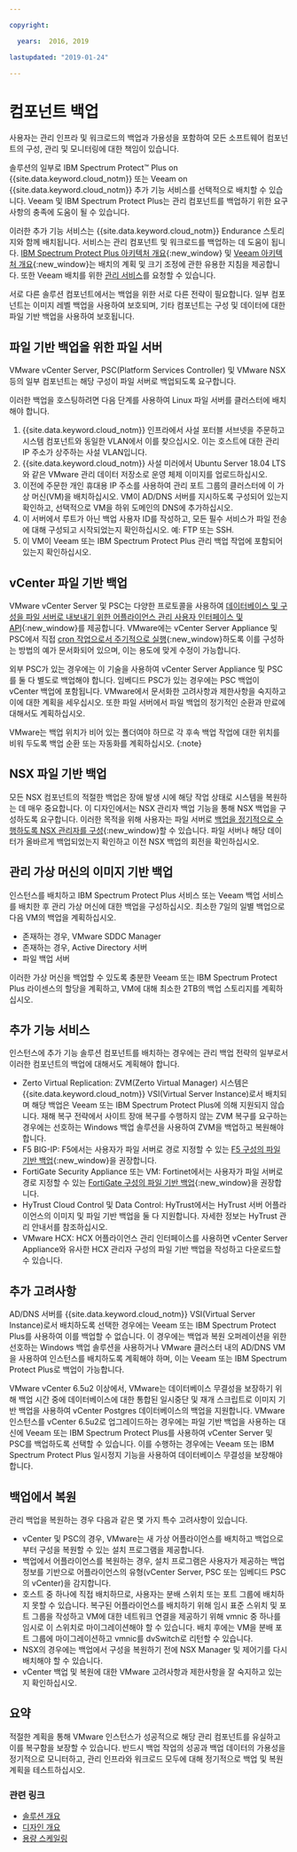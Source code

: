 ```yaml
---

copyright:

  years:  2016, 2019

lastupdated: "2019-01-24"

---
```


# 컴포넌트 백업

사용자는 관리 인프라 및 워크로드의 백업과 가용성을 포함하여 모든 소프트웨어 컴포넌트의 구성, 관리 및 모니터링에 대한 책임이 있습니다.

솔루션의 일부로 IBM Spectrum Protect&trade; Plus on {{site.data.keyword.cloud_notm}} 또는 Veeam on {{site.data.keyword.cloud_notm}} 추가 기능 서비스를 선택적으로 배치할 수 있습니다. Veeam 및 IBM Spectrum Protect Plus는 관리 컴포넌트를 백업하기 위한 요구사항의 충족에 도움이 될 수 있습니다.

이러한 추가 기능 서비스는 {{site.data.keyword.cloud_notm}} Endurance 스토리지와 함께 배치됩니다. 서비스는 관리 컴포넌트 및 워크로드를 백업하는 데 도움이 됩니다. [IBM Spectrum Protect Plus 아키텍처 개요](https://www.ibm.com/cloud/garage/architectures/implementation/virtualization_backup_spplus){:new_window} 및 [Veeam 아키텍처 개요](https://www.ibm.com/cloud/garage/architectures/implementation/virtualization_backup_veeam){:new_window}는 배치의 계획 및 크기 조정에 관한 유용한 지침을 제공합니다. 또한 Veeam 배치를 위한 [관리 서비스](/docs/services/vmwaresolutions/services/managing_veeam_services.html)를 요청할 수 있습니다.

서로 다른 솔루션 컴포넌트에서는 백업을 위한 서로 다른 전략이 필요합니다. 일부 컴포넌트는 이미지 레벨 백업을 사용하여 보호되며, 기타 컴포넌트는 구성 및 데이터에 대한 파일 기반 백업을 사용하여 보호됩니다.

## 파일 기반 백업을 위한 파일 서버

VMware vCenter Server, PSC(Platform Services Controller) 및 VMware NSX 등의 일부 컴포넌트는 해당 구성이 파일 서버로 백업되도록 요구합니다.

이러한 백업을 호스팅하려면 다음 단계를 사용하여 Linux 파일 서버를 클러스터에 배치해야 합니다.

1. {{site.data.keyword.cloud_notm}} 인프라에서 사설 포터블 서브넷을 주문하고 시스템 컴포넌트와 동일한 VLAN에서 이를 찾으십시오. 이는 호스트에 대한 관리 IP 주소가 상주하는 사설 VLAN입니다.
2. {{site.data.keyword.cloud_notm}} 사설 미러에서 Ubuntu Server 18.04 LTS와 같은 VMware 관리 데이터 저장소로 운영 체제 이미지를 업로드하십시오.
3. 이전에 주문한 개인 휴대용 IP 주소를 사용하여 관리 포트 그룹의 클러스터에 이 가상 머신(VM)을 배치하십시오. VM이 AD/DNS 서버를 지시하도록 구성되어 있는지 확인하고, 선택적으로 VM을 하위 도메인의 DNS에 추가하십시오.
4. 이 서버에서 루트가 아닌 백업 사용자 ID를 작성하고, 모든 필수 서비스가 파일 전송에 대해 구성되고 시작되었는지 확인하십시오. 예: FTP 또는 SSH.
5. 이 VM이 Veeam 또는 IBM Spectrum Protect Plus 관리 백업 작업에 포함되어 있는지 확인하십시오.

## vCenter 파일 기반 백업

VMware vCenter Server 및 PSC는 다양한 프로토콜을 사용하여 [데이터베이스 및 구성을 파일 서버로 내보내기 위한 어플라이언스 관리 사용자 인터페이스 및 API](https://docs.vmware.com/en/VMware-vSphere/6.5/com.vmware.vsphere.install.doc/GUID-3EAED005-B0A3-40CF-B40D-85AD247D7EA4.html){:new_window}를 제공합니다. VMware에는 vCenter Server Appliance 및 PSC에서 직접 [cron 작업으로서 주기적으로 실행](https://pubs.vmware.com/vsphere-6-5/index.jsp?topic=%2Fcom.vmware.vsphere.vcsapg-rest.doc%2FGUID-222400F3-678E-4028-874F-1F83036D2E85.html){:new_window}하도록 이를 구성하는 방법의 예가 문서화되어 있으며, 이는 용도에 맞게 수정이 가능합니다.

외부 PSC가 있는 경우에는 이 기술을 사용하여 vCenter Server Appliance 및 PSC를 둘 다 별도로 백업해야 합니다. 임베디드 PSC가 있는 경우에는 PSC 백업이 vCenter 백업에 포함됩니다. VMware에서 문서화한 고려사항과 제한사항을 숙지하고 이에 대한 계획을 세우십시오. 또한 파일 서버에서 파일 백업의 정기적인 순환과 만료에 대해서도 계획하십시오.

VMware는 백업 위치가 비어 있는 폴더여야 하므로 각 후속 백업 작업에 대한 위치를 비워 두도록 백업 순환 또는 자동화를 계획하십시오.
{:note}

## NSX 파일 기반 백업

모든 NSX 컴포넌트의 적절한 백업은 장애 발생 시에 해당 작업 상태로 시스템을 복원하는 데 매우 중요합니다. 이 디자인에서는 NSX 관리자 백업 기능을 통해 NSX 백업을 구성하도록 요구합니다. 이러한 목적을 위해 사용자는 파일 서버로 [백업을 정기적으로 수행하도록 NSX 관리자를 구성](https://pubs.vmware.com/NSX-6/index.jsp?topic=%2Fcom.vmware.nsx.admin.doc%2FGUID-72EFCAB1-0B10-4007-A44C-09D38CD960D3.html){:new_window}할 수 있습니다. 파일 서버나 해당 데이터가 올바르게 백업되었는지 확인하고 이전 NSX 백업의 회전을 확인하십시오.

## 관리 가상 머신의 이미지 기반 백업

인스턴스를 배치하고 IBM Spectrum Protect Plus 서비스 또는 Veeam 백업 서비스를 배치한 후 관리 가상 머신에 대한 백업을 구성하십시오. 최소한 7일의 일별 백업으로 다음 VM의 백업을 계획하십시오.

* 존재하는 경우, VMware SDDC Manager
* 존재하는 경우, Active Directory 서버
* 파일 백업 서버

이러한 가상 머신을 백업할 수 있도록 충분한 Veeam 또는 IBM Spectrum Protect Plus 라이센스의 할당을 계획하고, VM에 대해 최소한 2TB의 백업 스토리지를 계획하십시오.

## 추가 기능 서비스

인스턴스에 추가 기능 솔루션 컴포넌트를 배치하는 경우에는 관리 백업 전략의 일부로서 이러한 컴포넌트의 백업에 대해서도 계획해야 합니다.

* Zerto Virtual Replication: ZVM(Zerto Virtual Manager) 시스템은 {{site.data.keyword.cloud_notm}} VSI(Virtual Server Instance)로서 배치되며 해당 백업은 Veeam 또는 IBM Spectrum Protect Plus에 의해 지원되지 않습니다. 재해 복구 전략에서 사이트 장애 복구를 수행하지 않는 ZVM 복구를 요구하는 경우에는 선호하는 Windows 백업 솔루션을 사용하여 ZVM을 백업하고 복원해야 합니다.
* F5 BIG-IP: F5에서는 사용자가 파일 서버로 경로 지정할 수 있는 [F5 구성의 파일 기반 백업](https://support.f5.com/csp/article/K13132){:new_window}을 권장합니다.
* FortiGate Security Appliance 또는 VM: Fortinet에서는 사용자가 파일 서버로 경로 지정할 수 있는 [FortiGate 구성의 파일 기반 백업](http://help.fortinet.com/fos50hlp/54/Content/FortiOS/fortigate-best-practices-54/Firmware/Performing_Config_Backup.htm){:new_window}을 권장합니다.
* HyTrust Cloud Control 및 Data Control: HyTrust에서는 HyTrust 서버 어플라이언스의 이미지 및 파일 기반 백업을 둘 다 지원합니다. 자세한 정보는 HyTrust 관리 안내서를 참조하십시오.
* VMware HCX: HCX 어플라이언스 관리 인터페이스를 사용하면 vCenter Server Appliance와 유사한 HCX 관리자 구성의 파일 기반 백업을 작성하고 다운로드할 수 있습니다.

## 추가 고려사항

AD/DNS 서버를 {{site.data.keyword.cloud_notm}} VSI(Virtual Server Instance)로서 배치하도록 선택한 경우에는 Veeam 또는 IBM Spectrum Protect Plus를 사용하여 이를 백업할 수 없습니다. 이 경우에는 백업과 복원 오퍼레이션을 위한 선호하는 Windows 백업 솔루션을 사용하거나 VMware 클러스터 내의 AD/DNS VM을 사용하여 인스턴스를 배치하도록 계획해야 하며, 이는 Veeam 또는 IBM Spectrum Protect Plus로 백업이 가능합니다.

VMware vCenter 6.5u2 이상에서, VMware는 데이터베이스 무결성을 보장하기 위해 백업 시간 중에 데이터베이스에 대한 통합된 일시중단 및 재개 스크립트로 이미지 기반 백업을 사용하여 vCenter Postgres 데이터베이스의 백업을 지원합니다. VMware 인스턴스를 vCenter 6.5u2로 업그레이드하는 경우에는 파일 기반 백업을 사용하는 대신에 Veeam 또는 IBM Spectrum Protect Plus를 사용하여 vCenter Server 및 PSC를 백업하도록 선택할 수 있습니다. 이를 수행하는 경우에는 Veeam 또는 IBM Spectrum Protect Plus 일시정지 기능을 사용하여 데이터베이스 무결성을 보장해야 합니다.

## 백업에서 복원

관리 백업을 복원하는 경우 다음과 같은 몇 가지 특수 고려사항이 있습니다.

* vCenter 및 PSC의 경우, VMware는 새 가상 어플라이언스를 배치하고 백업으로부터 구성을 복원할 수 있는 설치 프로그램을 제공합니다.
* 백업에서 어플라이언스를 복원하는 경우, 설치 프로그램은 사용자가 제공하는 백업 정보를 기반으로 어플라이언스의 유형(vCenter Server, PSC 또는 임베디드 PSC의 vCenter)을 감지합니다. 
* 호스트 중 하나에 직접 배치하므로, 사용자는 분배 스위치 또는 포트 그룹에 배치하지 못할 수 있습니다. 복구된 어플라이언스를 배치하기 위해 임시 표준 스위치 및 포트 그룹을 작성하고 VM에 대한 네트워크 연결을 제공하기 위해 vmnic 중 하나를 임시로 이 스위치로 마이그레이션해야 할 수 있습니다. 배치 후에는 VM을 분배 포트 그룹에 마이그레이션하고 vmnic를 dvSwitch로 리턴할 수 있습니다.
* NSX의 경우에는 백업에서 구성을 복원하기 전에 NSX Manager 및 제어기를 다시 배치해야 할 수 있습니다.
* vCenter 백업 및 복원에 대한 VMware 고려사항과 제한사항을 잘 숙지하고 있는지 확인하십시오.

## 요약

적절한 계획을 통해 VMware 인스턴스가 성공적으로 해당 관리 컴포넌트를 유실하고 이를 복구함을 보장할 수 있습니다. 반드시 백업 작업의 성공과 백업 데이터의 가용성을 정기적으로 모니터하고, 관리 인프라와 워크로드 모두에 대해 정기적으로 백업 및 복원 계획을 테스트하십시오.

### 관련 링크

* [솔루션 개요](/docs/services/vmwaresolutions/archiref/solution/solution_overview.html)
* [디자인 개요](/docs/services/vmwaresolutions/archiref/solution/design_overview.html)
* [용량 스케일링](/docs/services/vmwaresolutions/archiref/solution/solution_scaling.html)

